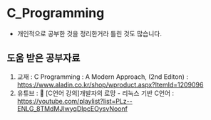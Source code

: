 # C_Programming
- 개인적으로 공부한 것을 정리한거라 틀린 것도 많습니다.
## 도움 받은 공부자료 
  1. 교재 : C Programming : A Modern Approach, (2nd Editon) : https://www.aladin.co.kr/shop/wproduct.aspx?ItemId=1209096
  2. 유튜브 : 📝 [C언어 강의]개발자의 로망 - 리눅스 기반 C언어 : https://youtube.com/playlist?list=PLz--ENLG_8TMdMJIwyqDIpcEOysvNoonf
